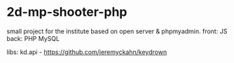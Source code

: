 # 2d-mp-shooter-php

small project for the institute based on open server & phpmyadmin.
front: JS
back: PHP MySQL

libs:
kd.api - https://github.com/jeremyckahn/keydrown
